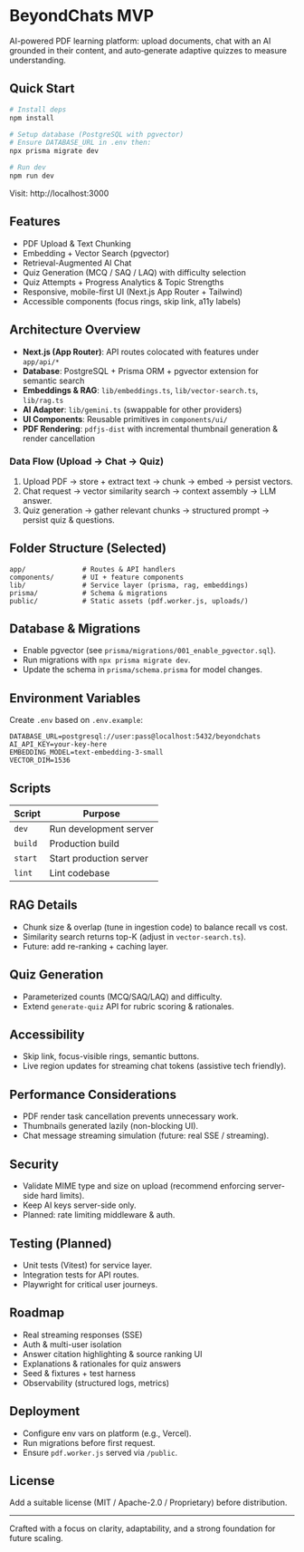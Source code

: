 # BeyondChats MVP

AI-powered PDF learning platform: upload documents, chat with an AI grounded in their content, and auto‑generate adaptive quizzes to measure understanding.

## Quick Start

```bash
# Install deps
npm install

# Setup database (PostgreSQL with pgvector)
# Ensure DATABASE_URL in .env then:
npx prisma migrate dev

# Run dev
npm run dev
```

Visit: http://localhost:3000

## Features
- PDF Upload & Text Chunking
- Embedding + Vector Search (pgvector)
- Retrieval-Augmented AI Chat
- Quiz Generation (MCQ / SAQ / LAQ) with difficulty selection
- Quiz Attempts + Progress Analytics & Topic Strengths
- Responsive, mobile-first UI (Next.js App Router + Tailwind)
- Accessible components (focus rings, skip link, a11y labels)

## Architecture Overview
- **Next.js (App Router)**: API routes colocated with features under `app/api/*`
- **Database**: PostgreSQL + Prisma ORM + pgvector extension for semantic search
- **Embeddings & RAG**: `lib/embeddings.ts`, `lib/vector-search.ts`, `lib/rag.ts`
- **AI Adapter**: `lib/gemini.ts` (swappable for other providers)
- **UI Components**: Reusable primitives in `components/ui/`
- **PDF Rendering**: `pdfjs-dist` with incremental thumbnail generation & render cancellation

### Data Flow (Upload → Chat → Quiz)
1. Upload PDF → store + extract text → chunk → embed → persist vectors.
2. Chat request → vector similarity search → context assembly → LLM answer.
3. Quiz generation → gather relevant chunks → structured prompt → persist quiz & questions.

## Folder Structure (Selected)
```
app/              # Routes & API handlers
components/       # UI + feature components
lib/              # Service layer (prisma, rag, embeddings)
prisma/           # Schema & migrations
public/           # Static assets (pdf.worker.js, uploads/)
```

## Database & Migrations
- Enable pgvector (see `prisma/migrations/001_enable_pgvector.sql`).
- Run migrations with `npx prisma migrate dev`.
- Update the schema in `prisma/schema.prisma` for model changes.

## Environment Variables
Create `.env` based on `.env.example`:
```
DATABASE_URL=postgresql://user:pass@localhost:5432/beyondchats
AI_API_KEY=your-key-here
EMBEDDING_MODEL=text-embedding-3-small
VECTOR_DIM=1536
```

## Scripts
| Script | Purpose |
| ------ | ------- |
| `dev`  | Run development server |
| `build`| Production build |
| `start`| Start production server |
| `lint` | Lint codebase |

## RAG Details
- Chunk size & overlap (tune in ingestion code) to balance recall vs cost.
- Similarity search returns top-K (adjust in `vector-search.ts`).
- Future: add re-ranking + caching layer.

## Quiz Generation
- Parameterized counts (MCQ/SAQ/LAQ) and difficulty.
- Extend `generate-quiz` API for rubric scoring & rationales.

## Accessibility
- Skip link, focus-visible rings, semantic buttons.
- Live region updates for streaming chat tokens (assistive tech friendly).

## Performance Considerations
- PDF render task cancellation prevents unnecessary work.
- Thumbnails generated lazily (non-blocking UI).
- Chat message streaming simulation (future: real SSE / streaming).

## Security
- Validate MIME type and size on upload (recommend enforcing server-side hard limits).
- Keep AI keys server-side only.
- Planned: rate limiting middleware & auth.

## Testing (Planned)
- Unit tests (Vitest) for service layer.
- Integration tests for API routes.
- Playwright for critical user journeys.

## Roadmap
- Real streaming responses (SSE)
- Auth & multi-user isolation
- Answer citation highlighting & source ranking UI
- Explanations & rationales for quiz answers
- Seed & fixtures + test harness
- Observability (structured logs, metrics)

## Deployment
- Configure env vars on platform (e.g., Vercel).
- Run migrations before first request.
- Ensure `pdf.worker.js` served via `/public`.

## License
Add a suitable license (MIT / Apache-2.0 / Proprietary) before distribution.

---
Crafted with a focus on clarity, adaptability, and a strong foundation for future scaling.
